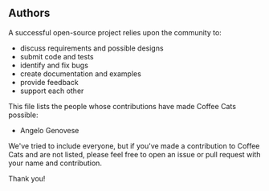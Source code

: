 ## Authors

A successful open-source project relies upon the community to:

* discuss requirements and possible designs
* submit code and tests
* identify and fix bugs
* create documentation and examples
* provide feedback
* support each other

This file lists the people whose contributions have made Coffee Cats
possible:

 * Angelo Genovese
 
We've tried to include everyone, but if you've made a contribution to
Coffee Cats and are not listed, please feel free to open an issue or pull
request with your name and contribution.

Thank you!
